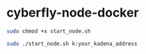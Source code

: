 # cyberfly-node-docker

```bash
sudo chmod +x start_node.sh
```

```bash
sudo ./start_node.sh k:your_kadena_address
```